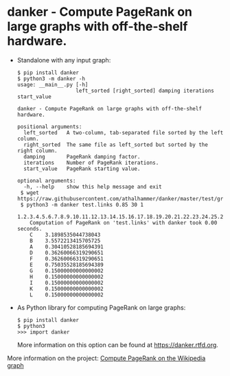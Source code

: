 # danker - Compute PageRank on large graphs with off-the-shelf hardware.
 
* Standalone with any input graph:
   ```
   $ pip install danker
   $ python3 -m danker -h
   usage: __main__.py [-h]
                      left_sorted [right_sorted] damping iterations start_value

   danker - Compute PageRank on large graphs with off-the-shelf hardware.

   positional arguments:
     left_sorted   A two-column, tab-separated file sorted by the left column.
     right_sorted  The same file as left_sorted but sorted by the right column.
     damping       PageRank damping factor.
     iterations    Number of PageRank iterations.
     start_value   PageRank starting value.

   optional arguments:
     -h, --help    show this help message and exit
    $ wget https://raw.githubusercontent.com/athalhammer/danker/master/test/graphs/test.links
    $ python3 -m danker test.links 0.85 30 1
       1.2.3.4.5.6.7.8.9.10.11.12.13.14.15.16.17.18.19.20.21.22.23.24.25.26.27.28.29.30.
       Computation of PageRank on 'test.links' with danker took 0.00 seconds.
       C	3.1898535044738043
       B	3.5572213415705725
       A	0.30410528185694391
       D	0.36260066319290651
       F	0.36260066319290651
       E	0.75035528185694389
       G	0.15000000000000002
       H	0.15000000000000002
       I	0.15000000000000002
       K	0.15000000000000002
       L	0.15000000000000002

   ```

* As Python library for computing PageRank on large graphs:
   ```
   $ pip install danker
   $ python3
   >>> import danker
   ```
   More information on this option can be found at https://danker.rtfd.org.

More information on the project: [Compute PageRank on the Wikipedia graph](https://github.com/athalhammer/danker)
